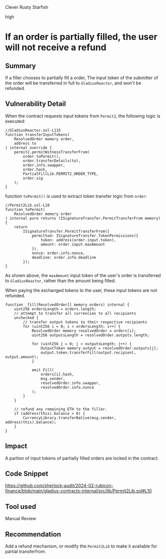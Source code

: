 Clever Rusty Starfish

high

# If an order is partially filled, the user will not receive a refund

## Summary

If a filler chooses to partially fill a order, The input token of the submitter of the order will be transferred in full to `GladiusReactor`, and won't be refunded.

## Vulnerability Detail

When the contract requests input tokens from `Permit2`, the following logic is executed:

    //GladiusReactor.sol-L115
    function transferInputTokens(
        ResolvedOrder memory order,
        address to
    ) internal override {
        permit2.permitWitnessTransferFrom(
            order.toPermit(),
            order.transferDetails(to),
            order.info.swapper,
            order.hash,
            PartialFillLib.PERMIT2_ORDER_TYPE,
            order.sig
        );
    }

function `toPermit()` is used to extract token transfer logic from `order`:

    //Permit2Lib.sol-L10
    function toPermit(
        ResolvedOrder memory order
    ) internal pure returns (ISignatureTransfer.PermitTransferFrom memory) {
        return
            ISignatureTransfer.PermitTransferFrom({
                permitted: ISignatureTransfer.TokenPermissions({
                    token: address(order.input.token),
                    amount: order.input.maxAmount
                }),
                nonce: order.info.nonce,
                deadline: order.info.deadline
            });
    }

As shown above, the `maxAmount` input token of the user's order is transferred to `GladiusReactor`, rather than the amount being filled.


When paying the exchanged tokens to the user, these input tokens are not refunded.

    function _fill(ResolvedOrder[] memory orders) internal {
        uint256 ordersLength = orders.length;
        // attempt to transfer all currencies to all recipients
        unchecked {
            // transfer output tokens to their respective recipients
            for (uint256 i = 0; i < ordersLength; i++) {
                ResolvedOrder memory resolvedOrder = orders[i];
                uint256 outputsLength = resolvedOrder.outputs.length;

                for (uint256 j = 0; j < outputsLength; j++) {
                    OutputToken memory output = resolvedOrder.outputs[j];
                    output.token.transferFill(output.recipient, output.amount);
                }

                emit Fill(
                    orders[i].hash,
                    msg.sender,
                    resolvedOrder.info.swapper,
                    resolvedOrder.info.nonce
                );
            }
        }

        // refund any remaining ETH to the filler. 
        if (address(this).balance > 0) {
            CurrencyLibrary.transferNative(msg.sender, address(this).balance);
        }
    }


## Impact

A partion of input tokens of partially filled orders are locked in the contract.

## Code Snippet

https://github.com/sherlock-audit/2024-02-rubicon-finance/blob/main/gladius-contracts-internal/src/lib/Permit2Lib.sol#L10

## Tool used

Manual Review

## Recommendation

Add a refund mechanism, or modify the `Permit2Lib` to make it avaliable for partial transferfrom.
